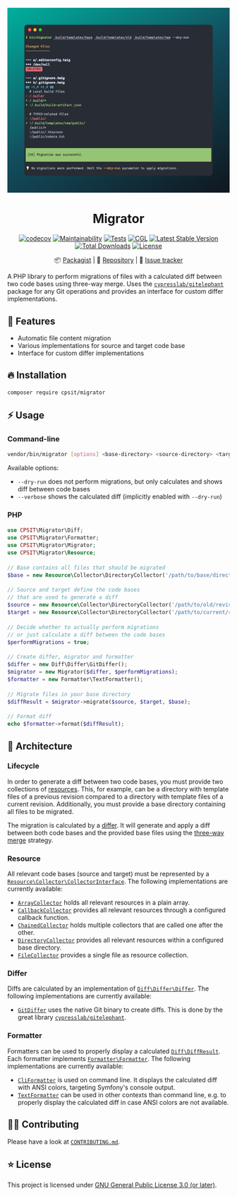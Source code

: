 <div align="center">

[![Screenshot](docs/screenshot.png)](#-installation)

# Migrator

[![codecov](https://codecov.io/gh/CPS-IT/migrator/branch/main/graph/badge.svg?token=dPn6V9L4qK)](https://codecov.io/gh/CPS-IT/migrator)
[![Maintainability](https://api.codeclimate.com/v1/badges/cd03944fa762cd0a4eea/maintainability)](https://codeclimate.com/github/CPS-IT/migrator/maintainability)
[![Tests](https://github.com/CPS-IT/migrator/actions/workflows/tests.yaml/badge.svg)](https://github.com/CPS-IT/migrator/actions/workflows/tests.yaml)
[![CGL](https://github.com/CPS-IT/migrator/actions/workflows/cgl.yaml/badge.svg)](https://github.com/CPS-IT/migrator/actions/workflows/cgl.yaml)
[![Latest Stable Version](http://poser.pugx.org/cpsit/migrator/v)](https://packagist.org/packages/cpsit/migrator)
[![Total Downloads](http://poser.pugx.org/cpsit/migrator/downloads)](https://packagist.org/packages/cpsit/migrator)
[![License](http://poser.pugx.org/cpsit/migrator/license)](LICENSE)

:package:&nbsp;[Packagist](https://packagist.org/packages/cpsit/migrator) |
:floppy_disk:&nbsp;[Repository](https://github.com/CPS-IT/migrator) |
:bug:&nbsp;[Issue tracker](https://github.com/CPS-IT/migrator/issues)

</div>

A PHP library to perform migrations of files with a calculated diff between two
code bases using three-way merge. Uses the [`cypresslab/gitelephant`][1] package
for any Git operations and provides an interface for custom differ implementations.

## 🚀 Features

* Automatic file content migration
* Various implementations for source and target code base
* Interface for custom differ implementations

## 🔥 Installation

```bash
composer require cpsit/migrator
```

## ⚡ Usage

### Command-line

```bash
vendor/bin/migrator [options] <base-directory> <source-directory> <target-directory>
```

Available options:

* `--dry-run` does not perform migrations, but only calculates and shows
  diff between code bases
* `--verbose` shows the calculated diff (implicitly enabled with `--dry-run`)

### PHP

```php
use CPSIT\Migrator\Diff;
use CPSIT\Migrator\Formatter;
use CPSIT\Migrator\Migrator;
use CPSIT\Migrator\Resource;

// Base contains all files that should be migrated
$base = new Resource\Collector\DirectoryCollector('/path/to/base/directory');

// Source and target define the code bases
// that are used to generate a diff
$source = new Resource\Collector\DirectoryCollector('/path/to/old/revision/files');
$target = new Resource\Collector\DirectoryCollector('/path/to/current/revision/files');

// Decide whether to actually perform migrations
// or just calculate a diff between the code bases
$performMigrations = true;

// Create differ, migrator and formatter
$differ = new Diff\Differ\GitDiffer();
$migrator = new Migrator($differ, $performMigrations);
$formatter = new Formatter\TextFormatter();

// Migrate files in your base directory
$diffResult = $migrator->migrate($source, $target, $base);

// Format diff
echo $formatter->format($diffResult);
```

## 🎢 Architecture

### Lifecycle

In order to generate a diff between two code bases, you must provide two collections
of [resources](#resource). This, for example, can be a directory with template files
of a previous revision compared to a directory with template files of a current
revision. Additionally, you must provide a base directory containing all files to be
migrated.

The migration is calculated by a [differ](#differ). It will generate and apply a diff
between both code bases and the provided base files using the [three-way merge][2]
strategy.

### Resource

All relevant code bases (source and target) must be represented by a
[`Resource\Collector\CollectorInterface`](src/Resource/Collector/CollectorInterface.php).
The following implementations are currently available:

- [`ArrayCollector`](src/Resource/Collector/ArrayCollector.php) holds all relevant
  resources in a plain array.
- [`CallbackCollector`](src/Resource/Collector/CallbackCollector.php) provides all
  relevant resources through a configured callback function.
- [`ChainedCollector`](src/Resource/Collector/ChainedCollector.php) holds multiple
  collectors that are called one after the other.
- [`DirectoryCollector`](src/Resource/Collector/DirectoryCollector.php) provides all
  relevant resources within a configured base directory.
- [`FileCollector`](src/Resource/Collector/FileCollector.php) provides a single file
  as resource collection.

### Differ

Diffs are calculated by an implementation of
[`Diff\Differ\Differ`](src/Diff/Differ/Differ.php). The
following implementations are currently available:

- [`GitDiffer`](src/Diff/Differ/GitDiffer.php) uses the native Git binary to create
  diffs. This is done by the great library [`cypresslab/gitelephant`][1].

### Formatter

Formatters can be used to properly display a calculated
[`Diff\DiffResult`](src/Diff/DiffResult.php). Each formatter implements
[`Formatter\Formatter`](src/Formatter/Formatter.php). The following implementations
are currently available:

- [`CliFormatter`](src/Formatter/CliFormatter.php) is used on command line. It
  displays the calculated diff with ANSI colors, targeting Symfony's console output.
- [`TextFormatter`](src/Formatter/TextFormatter.php) can be used in other contexts
  than command line, e.g. to properly display the calculated diff in case ANSI
  colors are not available.

## 🧑‍💻 Contributing

Please have a look at [`CONTRIBUTING.md`](CONTRIBUTING.md).

## ⭐ License

This project is licensed under [GNU General Public License 3.0 (or later)](LICENSE).

[1]: https://packagist.org/packages/cypresslab/gitelephant
[2]: https://git-scm.com/book/en/v2/Git-Branching-Basic-Branching-and-Merging#_basic_merging
